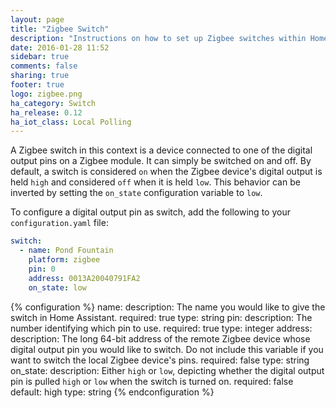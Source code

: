 ```yaml
---
layout: page
title: "Zigbee Switch"
description: "Instructions on how to set up Zigbee switches within Home Assistant."
date: 2016-01-28 11:52
sidebar: true
comments: false
sharing: true
footer: true
logo: zigbee.png
ha_category: Switch
ha_release: 0.12
ha_iot_class: Local Polling
---
```


A Zigbee switch in this context is a device connected to one of the digital output pins on a Zigbee module. It can simply be switched on and off. By default, a switch is considered `on` when the Zigbee device's digital output is held `high` and considered `off` when it is held `low`. This behavior can be inverted by setting the `on_state` configuration variable to `low`.

To configure a digital output pin as switch, add the following to your `configuration.yaml` file:

```yaml
switch:
  - name: Pond Fountain
    platform: zigbee
    pin: 0
    address: 0013A20040791FA2
    on_state: low
```

{% configuration %}
name:
  description: The name you would like to give the switch in Home Assistant.
  required: true
  type: string
pin:
  description: The number identifying which pin to use.
  required: true
  type: integer
address:
  description: The long 64-bit address of the remote Zigbee device whose digital output pin you would like to switch. Do not include this variable if you want to switch the local Zigbee device's pins.
  required: false
  type: string
on_state:
  description: Either `high` or `low`, depicting whether the digital output pin is pulled `high` or `low` when the switch is turned on.
  required: false
  default: high
  type: string
{% endconfiguration %}
